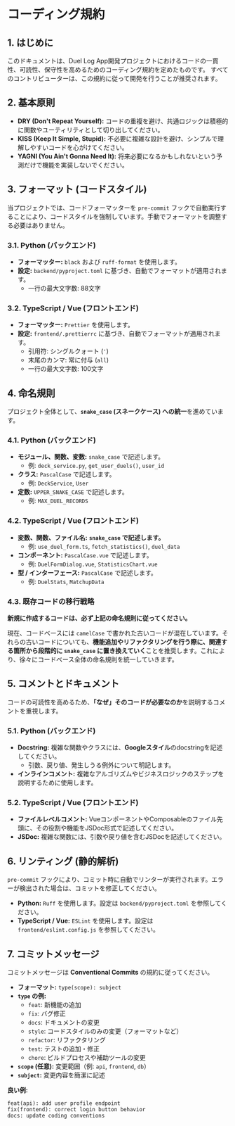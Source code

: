 # コーディング規約

## 1. はじめに

このドキュメントは、Duel Log App開発プロジェクトにおけるコードの一貫性、可読性、保守性を高めるためのコーディング規約を定めたものです。
すべてのコントリビューターは、この規約に従って開発を行うことが推奨されます。

## 2. 基本原則

*   **DRY (Don't Repeat Yourself):** コードの重複を避け、共通ロジックは積極的に関数やユーティリティとして切り出してください。
*   **KISS (Keep It Simple, Stupid):** 不必要に複雑な設計を避け、シンプルで理解しやすいコードを心がけてください。
*   **YAGNI (You Ain't Gonna Need It):** 将来必要になるかもしれないという予測だけで機能を実装しないでください。

## 3. フォーマット (コードスタイル)

当プロジェクトでは、コードフォーマッターを `pre-commit` フックで自動実行することにより、コードスタイルを強制しています。手動でフォーマットを調整する必要はありません。

### 3.1. Python (バックエンド)

*   **フォーマッター:** `black` および `ruff-format` を使用します。
*   **設定:** `backend/pyproject.toml` に基づき、自動でフォーマットが適用されます。
    *   一行の最大文字数: 88文字

### 3.2. TypeScript / Vue (フロントエンド)

*   **フォーマッター:** `Prettier` を使用します。
*   **設定:** `frontend/.prettierrc` に基づき、自動でフォーマットが適用されます。
    *   引用符: シングルクォート (`'`)
    *   末尾のカンマ: 常に付与 (`all`)
    *   一行の最大文字数: 100文字

## 4. 命名規則

プロジェクト全体として、**`snake_case` (スネークケース) への統一**を進めています。

### 4.1. Python (バックエンド)

*   **モジュール、関数、変数:** `snake_case` で記述します。
    *   例: `deck_service.py`, `get_user_duels()`, `user_id`
*   **クラス:** `PascalCase` で記述します。
    *   例: `DeckService`, `User`
*   **定数:** `UPPER_SNAKE_CASE` で記述します。
    *   例: `MAX_DUEL_RECORDS`

### 4.2. TypeScript / Vue (フロントエンド)

*   **変数、関数、ファイル名:** **`snake_case` で記述します。**
    *   例: `use_duel_form.ts`, `fetch_statistics()`, `duel_data`
*   **コンポーネント:** `PascalCase.vue` で記述します。
    *   例: `DuelFormDialog.vue`, `StatisticsChart.vue`
*   **型 / インターフェース:** `PascalCase` で記述します。
    *   例: `DuelStats`, `MatchupData`

### 4.3. 既存コードの移行戦略

**新規に作成するコードは、必ず上記の命名規則に従ってください。**

現在、コードベースには `camelCase` で書かれた古いコードが混在しています。それらの古いコードについても、**機能追加やリファクタリングを行う際に、関連する箇所から段階的に `snake_case` に置き換えていく**ことを推奨します。これにより、徐々にコードベース全体の命名規則を統一していきます。

## 5. コメントとドキュメント

コードの可読性を高めるため、**「なぜ」そのコードが必要なのか**を説明するコメントを重視します。

### 5.1. Python (バックエンド)

*   **Docstring:** 複雑な関数やクラスには、**Googleスタイル**のdocstringを記述してください。
    *   引数、戻り値、発生しうる例外について明記します。
*   **インラインコメント:** 複雑なアルゴリズムやビジネスロジックのステップを説明するために使用します。

### 5.2. TypeScript / Vue (フロントエンド)

*   **ファイルレベルコメント:** VueコンポーネントやComposableのファイル先頭に、その役割や機能をJSDoc形式で記述してください。
*   **JSDoc:** 複雑な関数には、引数や戻り値を含むJSDocを記述してください。

## 6. リンティング (静的解析)

`pre-commit` フックにより、コミット時に自動でリンターが実行されます。エラーが検出された場合は、コミットを修正してください。

*   **Python:** `Ruff` を使用します。設定は `backend/pyproject.toml` を参照してください。
*   **TypeScript / Vue:** `ESLint` を使用します。設定は `frontend/eslint.config.js` を参照してください。

## 7. コミットメッセージ

コミットメッセージは **Conventional Commits** の規約に従ってください。

*   **フォーマット:** `type(scope): subject`
*   **`type` の例:**
    *   `feat`: 新機能の追加
    *   `fix`: バグ修正
    *   `docs`: ドキュメントの変更
    *   `style`: コードスタイルのみの変更（フォーマットなど）
    *   `refactor`: リファクタリング
    *   `test`: テストの追加・修正
    *   `chore`: ビルドプロセスや補助ツールの変更
*   **`scope` (任意):** 変更範囲（例: `api`, `frontend`, `db`）
*   **`subject`:** 変更内容を簡潔に記述

**良い例:**
```
feat(api): add user profile endpoint
fix(frontend): correct login button behavior
docs: update coding conventions
```
